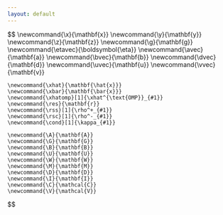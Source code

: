```yaml
---
layout: default
---
```


$$
	\newcommand{\x}{\mathbf{x}}
	\newcommand{\y}{\mathbf{y}}
	\newcommand{\z}{\mathbf{z}}
	\newcommand{\g}{\mathbf{g}}
	\newcommand{\etavec}{\boldsymbol{\eta}}
	\newcommand{\avec}{\mathbf{a}}
	\newcommand{\bvec}{\mathbf{b}}
	\newcommand{\dvec}{\mathbf{d}}
	\newcommand{\uvec}{\mathbf{u}}
	\newcommand{\vvec}{\mathbf{v}}

	\newcommand{\xhat}{\mathbf{\hat{x}}}
	\newcommand{\xbar}{\mathbf{\bar{x}}}
	\newcommand{\xhatomp}[1]{\xhat^{\text{OMP}}_{#1}}
	\newcommand{\res}{\mathbf{r}}
	\newcommand{\rss}[1]{\rho^+_{#1}}
	\newcommand{\rsc}[1]{\rho^-_{#1}}
	\newcommand{\cond}[1]{\kappa_{#1}}

	\newcommand{\A}{\mathbf{A}}
	\newcommand{\G}{\mathbf{G}}
	\newcommand{\B}{\mathbf{B}}
	\newcommand{\U}{\mathbf{U}}
	\newcommand{\W}{\mathbf{W}}
	\newcommand{\M}{\mathbf{M}}
	\newcommand{\D}{\mathbf{D}}
	\newcommand{\I}{\mathbf{I}}
	\newcommand{\C}{\mathcal{C}}
	\newcommand{\V}{\mathcal{V}}
$$